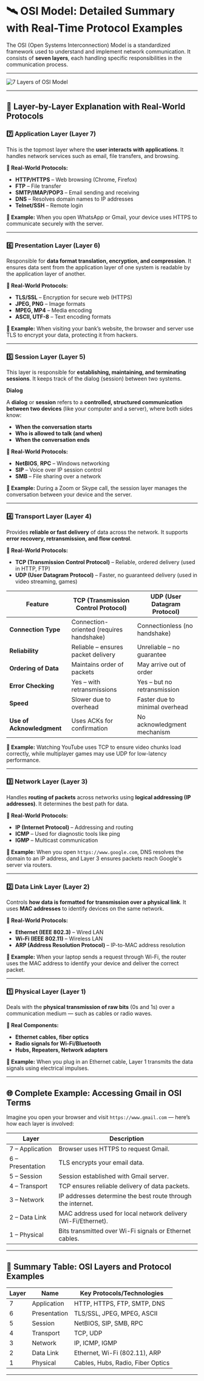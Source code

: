 # 🛰️ OSI Model: Detailed Summary with Real-Time Protocol Examples

The OSI (Open Systems Interconnection) Model is a standardized framework used to understand and implement network communication. It consists of **seven layers**, each handling specific responsibilities in the communication process.

---
![7 Layers of OSI Model](7-layer-of-osi-model.png)

---

## 🔹 Layer-by-Layer Explanation with Real-World Protocols

### 7️⃣ Application Layer (Layer 7)
This is the topmost layer where the **user interacts with applications**. It handles network services such as email, file transfers, and browsing.  

**🧠 Real-World Protocols:**  
- **HTTP/HTTPS** – Web browsing (Chrome, Firefox)  
- **FTP** – File transfer  
- **SMTP/IMAP/POP3** – Email sending and receiving  
- **DNS** – Resolves domain names to IP addresses  
- **Telnet/SSH** – Remote login

**🧪 Example:** When you open WhatsApp or Gmail, your device uses HTTPS to communicate securely with the server.

---

### 6️⃣ Presentation Layer (Layer 6)
Responsible for **data format translation, encryption, and compression**. It ensures data sent from the application layer of one system is readable by the application layer of another.

**🧠 Real-World Protocols:**  
- **TLS/SSL** – Encryption for secure web (HTTPS)  
- **JPEG, PNG** – Image formats  
- **MPEG, MP4** – Media encoding  
- **ASCII, UTF-8** – Text encoding formats

**🧪 Example:** When visiting your bank’s website, the browser and server use TLS to encrypt your data, protecting it from hackers.

---

### 5️⃣ Session Layer (Layer 5)
This layer is responsible for **establishing, maintaining, and terminating sessions**. It keeps track of the dialog (session) between two systems.

**Dialog**

A **dialog** or **session** refers to a **controlled, structured communication between two devices** (like your computer and a server), where both sides know:

- **When the conversation starts**
- **Who is allowed to talk (and when)**
- **When the conversation ends**

**🧠 Real-World Protocols:**  
- **NetBIOS**, **RPC** – Windows networking  
- **SIP** – Voice over IP session control  
- **SMB** – File sharing over a network

**🧪 Example:** During a Zoom or Skype call, the session layer manages the conversation between your device and the server.

---

### 4️⃣ Transport Layer (Layer 4)
Provides **reliable or fast delivery** of data across the network. It supports **error recovery, retransmission, and flow control**.

**🧠 Real-World Protocols:**  
- **TCP (Transmission Control Protocol)** – Reliable, ordered delivery (used in HTTP, FTP)  
- **UDP (User Datagram Protocol)** – Faster, no guaranteed delivery (used in video streaming, games)


| Feature                     | **TCP (Transmission Control Protocol)**       | **UDP (User Datagram Protocol)**           |
|----------------------------|------------------------------------------------|--------------------------------------------|
| **Connection Type**        | Connection-oriented (requires handshake)       | Connectionless (no handshake)              |
| **Reliability**            | Reliable – ensures packet delivery             |  Unreliable – no guarantee                |
| **Ordering of Data**       | Maintains order of packets                     |  May arrive out of order                  |
| **Error Checking**         | Yes – with retransmissions                     |  Yes – but no retransmission              |
| **Speed**                  | Slower due to overhead                         | Faster due to minimal overhead             |
| **Use of Acknowledgment**  | Uses ACKs for confirmation                     |  No acknowledgment mechanism              |

**🧪 Example:** Watching YouTube uses TCP to ensure video chunks load correctly, while multiplayer games may use UDP for low-latency performance.

---

### 3️⃣ Network Layer (Layer 3)
Handles **routing of packets** across networks using **logical addressing (IP addresses)**. It determines the best path for data.

**🧠 Real-World Protocols:**  
- **IP (Internet Protocol)** – Addressing and routing  
- **ICMP** – Used for diagnostic tools like ping  
- **IGMP** – Multicast communication

**🧪 Example:** When you open `https://www.google.com`, DNS resolves the domain to an IP address, and Layer 3 ensures packets reach Google's server via routers.

---

### 2️⃣ Data Link Layer (Layer 2)
Controls **how data is formatted for transmission over a physical link**. It uses **MAC addresses** to identify devices on the same network.

**🧠 Real-World Protocols:**  
- **Ethernet (IEEE 802.3)** – Wired LAN  
- **Wi-Fi (IEEE 802.11)** – Wireless LAN  
- **ARP (Address Resolution Protocol)** – IP-to-MAC address resolution

**🧪 Example:** When your laptop sends a request through Wi-Fi, the router uses the MAC address to identify your device and deliver the correct packet.

---

### 1️⃣ Physical Layer (Layer 1)
Deals with the **physical transmission of raw bits** (0s and 1s) over a communication medium — such as cables or radio waves.

**🧠 Real Components:**  
- **Ethernet cables, fiber optics**  
- **Radio signals for Wi-Fi/Bluetooth**  
- **Hubs, Repeaters, Network adapters**

**🧪 Example:** When you plug in an Ethernet cable, Layer 1 transmits the data signals using electrical impulses.

---

## 🌐 Complete Example: Accessing Gmail in OSI Terms

Imagine you open your browser and visit `https://www.gmail.com` — here’s how each layer is involved:

| Layer | Description                                                                 |
|-------|-----------------------------------------------------------------------------|
| 7 – Application     | Browser uses HTTPS to request Gmail.                          |
| 6 – Presentation    | TLS encrypts your email data.                                 |
| 5 – Session         | Session established with Gmail server.                        |
| 4 – Transport       | TCP ensures reliable delivery of data packets.                |
| 3 – Network         | IP addresses determine the best route through the internet.   |
| 2 – Data Link       | MAC address used for local network delivery (Wi-Fi/Ethernet). |
| 1 – Physical        | Bits transmitted over Wi-Fi signals or Ethernet cables.       |

---

## 📌 Summary Table: OSI Layers and Protocol Examples

| Layer | Name             | Key Protocols/Technologies                          |
|-------|------------------|-----------------------------------------------------|
| 7     | Application      | HTTP, HTTPS, FTP, SMTP, DNS                         |
| 6     | Presentation     | TLS/SSL, JPEG, MPEG, ASCII                          |
| 5     | Session          | NetBIOS, SIP, SMB, RPC                              |
| 4     | Transport        | TCP, UDP                                            |
| 3     | Network          | IP, ICMP, IGMP                                      |
| 2     | Data Link        | Ethernet, Wi-Fi (802.11), ARP                       |
| 1     | Physical         | Cables, Hubs, Radio, Fiber Optics                   |

---


